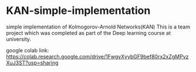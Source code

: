# KAN-simple-implementation
simple implementation of Kolmogorov-Arnold Networks(KAN)
This is a team project which was completed as part of the Deep learning course at university.

google colab link: https://colab.research.google.com/drive/1FwgyXyybGF9bef80rx2xZgMPvzXuJ3ST?usp=sharing
